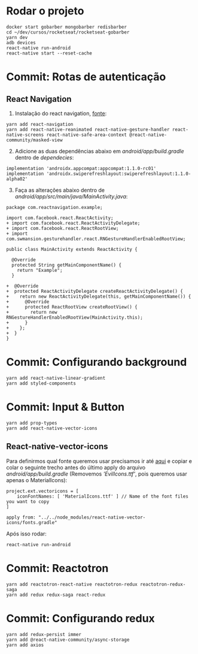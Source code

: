 # Rodar o projeto

```
docker start gobarber mongobarber redisbarber
cd ~/dev/cursos/rocketseat/rocketseat-gobarber
yarn dev
adb devices
react-native run-android
react-native start --reset-cache
```

# Commit: Rotas de autenticação

## React Navigation

1. Instalação do react navigation, [fonte](https://reactnavigation.org/docs/en/4.x/getting-started.html):

```
yarn add react-navigation
yarn add react-native-reanimated react-native-gesture-handler react-native-screens react-native-safe-area-context @react-native-community/masked-view
```

2. Adicione as duas dependências abaixo em _android/app/build.gradle_ dentro de _dependecies_:

```
implementation 'androidx.appcompat:appcompat:1.1.0-rc01'
implementation 'androidx.swiperefreshlayout:swiperefreshlayout:1.1.0-alpha02'
```

3. Faça as alterações abaixo dentro de _android/app/src/main/java/MainActivity.java_:

```
package com.reactnavigation.example;

import com.facebook.react.ReactActivity;
+ import com.facebook.react.ReactActivityDelegate;
+ import com.facebook.react.ReactRootView;
+ import com.swmansion.gesturehandler.react.RNGestureHandlerEnabledRootView;

public class MainActivity extends ReactActivity {

  @Override
  protected String getMainComponentName() {
    return "Example";
  }

+  @Override
+  protected ReactActivityDelegate createReactActivityDelegate() {
+    return new ReactActivityDelegate(this, getMainComponentName()) {
+      @Override
+      protected ReactRootView createRootView() {
+        return new RNGestureHandlerEnabledRootView(MainActivity.this);
+      }
+    };
+  }
}
```

# Commit: Configurando background

```
yarn add react-native-linear-gradient
yarn add styled-components
```

# Commit: Input & Button

```
yarn add prop-types
yarn add react-native-vector-icons
```

## React-native-vector-icons

Para definirmos qual fonte queremos usar precisamos ir até [aqui](https://github.com/oblador/react-native-vector-icons#android) e copiar e colar o seguinte trecho antes do último apply do arquivo _android/app/build.gradle_ (Removemos _'EvilIcons.ttf'_, pois queremos usar apenas o MaterialIcons):

```
project.ext.vectoricons = [
    iconFontNames: [ 'MaterialIcons.ttf' ] // Name of the font files you want to copy
]

apply from: "../../node_modules/react-native-vector-icons/fonts.gradle"
```

Após isso rodar:

```
react-native run-android
```

# Commit: Reactotron

```
yarn add reactotron-react-native reactotron-redux reactotron-redux-saga
yarn add redux redux-saga react-redux
```

# Commit: Configurando redux

```
yarn add redux-persist immer
yarn add @react-native-community/async-storage
yarn add axios
```
